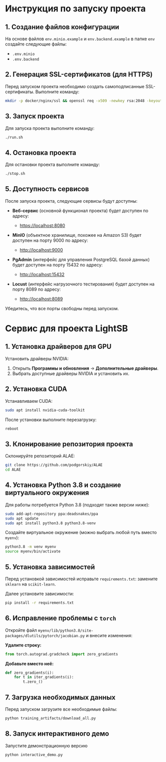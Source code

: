 # Инструкция по запуску проекта

## 1. Создание файлов конфигурации
На основе файлов `env.minio.example` и `env.backend.example` в папке `env` создайте следующие файлы:
- `.env.minio`
- `.env.backend`

## 2. Генерация SSL-сертификатов (для HTTPS)
Перед запуском проекта необходимо создать самоподписанные SSL-сертификаты.
Выполните команду:
```bash
mkdir -p docker/nginx/ssl && openssl req -x509 -newkey rsa:2048 -keyout docker/nginx/ssl/key.pem -out docker/nginx/ssl/cert.pem -days 365 -nodes
```

## 3. Запуск проекта
Для запуска проекта выполните команду:
```bash
./run.sh
```

## 4. Остановка проекта
Для остановки проекта выполните команду:
```bash
./stop.sh
```

## 5. Доступность сервисов

После запуска проекта, следующие сервисы будут доступны:

- **Веб-сервис** (основной функционал проекта) будет доступен по адресу:
  - [https://localhost:8080](https://localhost:8080)

- **MinIO** (объектное хранилище, похожее на Amazon S3) будет доступен на порту 9000 по адресу:
  - [http://localhost:9000](http://localhost:9000)

- **PgAdmin** (интерфейс для управления PostgreSQL базой данных) будет доступен на порту 15432 по адресу:
  - [http://localhost:15432](http://localhost:15432)

- **Locust** (интерфейс нагрузочного тестирования) будет доступен на порту 8089 по адресу:
  - [http://localhost:8089](http://localhost:8089)

Убедитесь, что все порты свободны перед запуском.


# Сервис для проекта LightSB

## 1. Установка драйверов для GPU

Установить драйверы NVIDIA:
1. Открыть **Программы и обновления** → **Дополнительные драйверы**.
2. Выбрать доступные драйверы NVIDIA и установить их.

## 2. Установка CUDA

Устанавливаем CUDA:
```bash
sudo apt install nvidia-cuda-toolkit
```
После установки выполните перезагрузку:
```bash
reboot
```

## 3. Клонирование репозитория проекта

Склонируйте репозиторий ALAE:
```bash
git clone https://github.com/podgorskiy/ALAE
cd ALAE
```

## 4. Установка Python 3.8 и создание виртуального окружения

Для работы потребуется Python 3.8 (подходят также версии ниже):
```bash
sudo add-apt-repository ppa:deadsnakes/ppa
sudo apt update
sudo apt install python3.8 python3.8-venv
```

Создайте виртуальное окружение (можно выбрать любой путь вместо `myenv`):
```bash
python3.8 -m venv myenv
source myenv/bin/activate
```

## 5. Установка зависимостей

Перед установкой зависимостей исправьте `requirements.txt`: замените `sklearn` на `scikit-learn`.

Далее установите зависимости:
```bash
pip install -r requirements.txt
```

## 6. Исправление проблемы с `torch`

Откройте файл `myenv/lib/python3.8/site-packages/dlutils/pytorch/jacobian.py` и внесите изменения:

**Удалите строку:**
```python
from torch.autograd.gradcheck import zero_gradients
```

**Добавьте вместо неё:**
```python
def zero_gradients(i):
    for t in iter_gradients(i):
        t.zero_()
```

## 7. Загрузка необходимых данных

Перед запуском загрузите все необходимые файлы:
```bash
python training_artifacts/download_all.py
```

## 8. Запуск интерактивного демо

Запустите демонстрационную версию
```bash
python interactive_demo.py
```